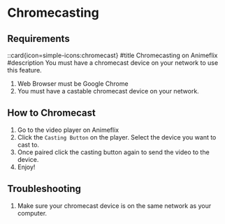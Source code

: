 # Chromecasting

## Requirements

::card{icon=simple-icons:chromecast}
#title
Chromecasting on Animeflix
#description
You must have a chromecast device on your network to use this feature.

1. Web Browser must be Google Chrome
2. You must have a castable chromecast device on your network.

## How to Chromecast
1. Go to the video player on Animeflix
2. Click the `Casting Button` on the player. Select the device you want to cast to.
3. Once paired click the casting button again to send the video to the device.
4. Enjoy!

## Troubleshooting
1. Make sure your chromecast device is on the same network as your computer.
